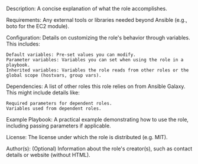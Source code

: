 Description:  A concise explanation of what the role accomplishes.

Requirements:  Any external tools or libraries needed beyond Ansible (e.g., boto for the EC2 module).

Configuration:  Details on customizing the role's behavior through variables. This includes:

    Default variables: Pre-set values you can modify.
    Parameter variables: Variables you can set when using the role in a playbook.
    Inherited variables: Variables the role reads from other roles or the global scope (hostvars, group vars).

Dependencies:  A list of other roles this role relies on from Ansible Galaxy. This might include details like:

    Required parameters for dependent roles.
    Variables used from dependent roles.

Example Playbook:  A practical example demonstrating how to use the role, including passing parameters if applicable.

License:  The license under which the role is distributed (e.g. MIT).

Author(s):  (Optional) Information about the role's creator(s), such as contact details or website (without HTML).
